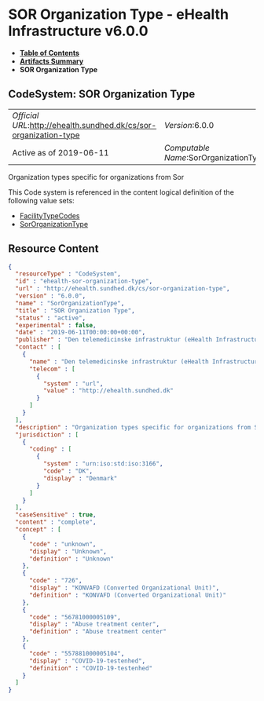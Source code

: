 # SOR Organization Type - eHealth Infrastructure v6.0.0

* [**Table of Contents**](toc.md)
* [**Artifacts Summary**](artifacts.md)
* **SOR Organization Type**

## CodeSystem: SOR Organization Type 

| | |
| :--- | :--- |
| *Official URL*:http://ehealth.sundhed.dk/cs/sor-organization-type | *Version*:6.0.0 |
| Active as of 2019-06-11 | *Computable Name*:SorOrganizationType |

 
Organization types specific for organizations from Sor 

 This Code system is referenced in the content logical definition of the following value sets: 

* [FacilityTypeCodes](ValueSet-ehealth-facility-type-codes.md)
* [SorOrganizationType](ValueSet-ehealth-sor-organization-type.md)



## Resource Content

```json
{
  "resourceType" : "CodeSystem",
  "id" : "ehealth-sor-organization-type",
  "url" : "http://ehealth.sundhed.dk/cs/sor-organization-type",
  "version" : "6.0.0",
  "name" : "SorOrganizationType",
  "title" : "SOR Organization Type",
  "status" : "active",
  "experimental" : false,
  "date" : "2019-06-11T00:00:00+00:00",
  "publisher" : "Den telemedicinske infrastruktur (eHealth Infrastructure)",
  "contact" : [
    {
      "name" : "Den telemedicinske infrastruktur (eHealth Infrastructure)",
      "telecom" : [
        {
          "system" : "url",
          "value" : "http://ehealth.sundhed.dk"
        }
      ]
    }
  ],
  "description" : "Organization types specific for organizations from Sor",
  "jurisdiction" : [
    {
      "coding" : [
        {
          "system" : "urn:iso:std:iso:3166",
          "code" : "DK",
          "display" : "Denmark"
        }
      ]
    }
  ],
  "caseSensitive" : true,
  "content" : "complete",
  "concept" : [
    {
      "code" : "unknown",
      "display" : "Unknown",
      "definition" : "Unknown"
    },
    {
      "code" : "726",
      "display" : "KONVAFD (Converted Organizational Unit)",
      "definition" : "KONVAFD (Converted Organizational Unit)"
    },
    {
      "code" : "56781000005109",
      "display" : "Abuse treatment center",
      "definition" : "Abuse treatment center"
    },
    {
      "code" : "557881000005104",
      "display" : "COVID-19-testenhed",
      "definition" : "COVID-19-testenhed"
    }
  ]
}

```
